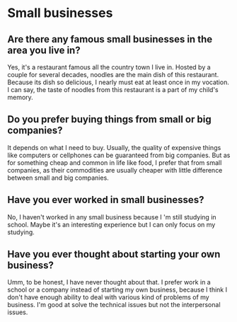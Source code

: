 # Small businesses

## Are there any famous small businesses in the area you live in?

Yes, it's a restaurant famous all the country town I live in. Hosted by a couple for several decades, noodles are the main dish of this restaurant. Because its dish so delicious, I nearly must eat at least once in my vocation. I can say, the taste of noodles from this restaurant is a part of my child's memory.

## Do you prefer buying things from small or big companies?

It depends on what I need to buy. Usually, the quality of expensive things like computers or cellphones can be guaranteed from big companies. But as for something cheap and common in life like food, I prefer that from small companies, as their commodities are usually cheaper with little difference between small and big companies.

## Have you ever worked in small businesses?

No, I haven't worked in any small business because I 'm still studying in school. Maybe it's an interesting experience but I can only focus on my studying.

## Have you ever thought about starting your own business?

Umm, to be honest, I have never thought about that. I prefer work in a school or a company instead of starting my own business, because I think I don't have enough ability to deal with various kind of problems of my business. I'm good at solve the technical issues but not the interpersonal issues.

